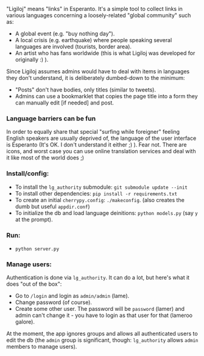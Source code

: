 "Ligiloj" means "links" in Esperanto. It's a simple tool to collect links in various languages
concerning a loosely-related "global community" such as:

* A global event (e.g. "buy nothing day").
* A local crisis (e.g. earthquake) where people speaking several languages are involved (tourists, border area).
* An artist who has fans worldwide (this is what Ligiloj was developed for originally :) ).

Since Ligiloj assumes admins would have to deal with items in languages they don't understand, it is deliberately dumbed-down to the minimum:

  * "Posts" don't have bodies, only titles (similar to tweets).
  * Admins can use a bookmarklet that copies the page title into a form they can manually edit [if needed] and post.

### Language barriers can be fun

In order to equally share that special "surfing while foreigner" feeling English speakers are usually deprived of,
the language of the user interface is Esperanto (It's OK. I don't understand it either ;) ).
Fear not. There are icons, and worst case you can use online translation services and deal with it like most of the world does ;)

### Install/config:

* To install the `lg_authority` submodule: `git submodule update --init`
* To install other dependencies: `pip install -r requirements.txt`
* To create an initial `cherrypy.config`: `./makeconfig`. (also creates the dumb but useful `appdir.conf`)
* To initialize the db and load language deinitions: `python models.py` (say `y` at the prompt).

### Run:

* `python server.py`

### Manage users:

Authentication is done via `lg_authority`. It can do a lot, but here's what it does
"out of the box":

* Go to `/login` and login as `admin/admin` (lame).
* Change password (of course).
* Create some other user. The password will be `password` (lamer)
  and admin can't change it - you have to login as that user for that (lameroo galore).

At the moment, the app ignores groups and allows all authenticated users to edit the db
(the `admin` group is significant, though: `lg_authority` allows `admin` members to manage users).
